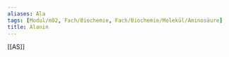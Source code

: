 ```yaml
---
aliases: Ala
tags: [Modul/m02, Fach/Biochemie, Fach/Biochemie/Molekül/Aminosäure]
title: Alanin
---
```

[[AS]]